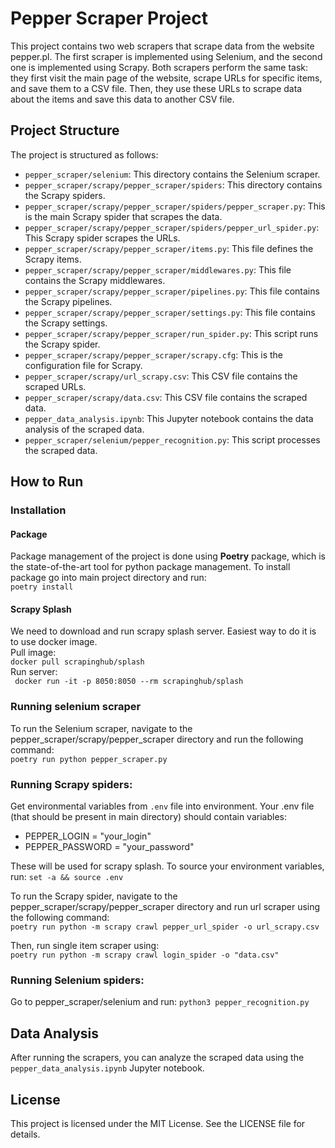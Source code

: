 # Pepper Scraper Project
This project contains two web scrapers that scrape data from the website pepper.pl. The first scraper is implemented using Selenium, and the second one is implemented using Scrapy. Both scrapers perform the same task: they first visit the main page of the website, scrape URLs for specific items, and save them to a CSV file. Then, they use these URLs to scrape data about the items and save this data to another CSV file.

## Project Structure
The project is structured as follows:

- `pepper_scraper/selenium`: This directory contains the Selenium scraper.
- `pepper_scraper/scrapy/pepper_scraper/spiders`: This directory contains the Scrapy spiders.
- `pepper_scraper/scrapy/pepper_scraper/spiders/pepper_scraper.py`: This is the main Scrapy spider that scrapes the data.
- `pepper_scraper/scrapy/pepper_scraper/spiders/pepper_url_spider.py`: This Scrapy spider scrapes the URLs.
- `pepper_scraper/scrapy/pepper_scraper/items.py`: This file defines the Scrapy items.
- `pepper_scraper/scrapy/pepper_scraper/middlewares.py`: This file contains the Scrapy middlewares.
- `pepper_scraper/scrapy/pepper_scraper/pipelines.py`: This file contains the Scrapy pipelines.
- `pepper_scraper/scrapy/pepper_scraper/settings.py`: This file contains the Scrapy settings.
- `pepper_scraper/scrapy/pepper_scraper/run_spider.py`: This script runs the Scrapy spider.
- `pepper_scraper/scrapy/pepper_scraper/scrapy.cfg`: This is the configuration file for Scrapy.
- `pepper_scraper/scrapy/url_scrapy.csv`: This CSV file contains the scraped URLs.
- `pepper_scraper/scrapy/data.csv`: This CSV file contains the scraped data.
- `pepper_data_analysis.ipynb`: This Jupyter notebook contains the data analysis of the scraped data.
- `pepper_scraper/selenium/pepper_recognition.py`: This script processes the scraped data.

## How to Run
### Installation
#### Package
Package management of the project is done using **Poetry** package, which is the state-of-the-art tool for python package management.
To install package go into main project directory and run:  
```poetry install```  

#### Scrapy Splash
We need to download and run scrapy splash server. Easiest way to do it is to use docker image.  
Pull image:  
```docker pull scrapinghub/splash ```  
Run server:  
``` docker run -it -p 8050:8050 --rm scrapinghub/splash```  

### Running selenium scraper
To run the Selenium scraper, navigate to the pepper_scraper/scrapy/pepper_scraper directory and run the following command:  
```poetry run python pepper_scraper.py```

### Running Scrapy spiders:
Get environmental variables from `.env` file into environment. 
Your .env file (that should be present in main directory) should contain variables:
- PEPPER_LOGIN = "your_login"
- PEPPER_PASSWORD = "your_password"


These will be used for scrapy splash. To source your environment variables, run:
```set -a && source .env```  

To run the Scrapy spider, navigate to the pepper_scraper/scrapy/pepper_scraper directory and run url scraper using the following command:  
```poetry run python -m scrapy crawl pepper_url_spider -o url_scrapy.csv```  

Then, run single item scraper using:  
```poetry run python -m scrapy crawl login_spider -o "data.csv"```  

### Running Selenium spiders:
Go to pepper_scraper/selenium and run:
```python3 pepper_recognition.py```

## Data Analysis
After running the scrapers, you can analyze the scraped data using the ```pepper_data_analysis.ipynb``` Jupyter notebook.  

## License
This project is licensed under the MIT License. See the LICENSE file for details.
